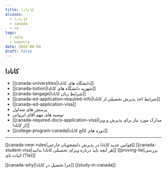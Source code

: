 ```yaml
---
title: کانادا
aliases:
  - کانادا
  - canada
  - ca
tags:
  - note
  - country
date: 2024-06-04
draft: false
---
```



## کانادا

- [[canada-universities|دانشگاه های کانادا]]
- [[canada-tuition|شهریه دانشگاه های کانادا]]
- [[canada-langage|شرایط زبان کانادا]]
- [[canada-ed-application-required-info|شرایط اخذ پذیرش تحصیلی از کانادا]]
- [[canada-ed-application-visa]]
- پرسش های متداول
- توصیه های مهم آقای ایروانی
- [[canada-required-docs-application-visa|مدارک مورد نیاز برای پذیرش و ویزا از کانادا]]
- [[college-program-canada|دوره های کالج کانادا]]

---

[[canada-new-rules|قوانین جدید کانادا در پذیرش دانشجویان خارجی]]
[[canada-student-visa|هر آنچه باید درباره ویزای تحصیلی کانادا بدانید]]
[[proving-tie|بررسی اثبات تای (Tie)]]

[[canada-why|چرا تحصیل در کانادا]]
[[study-in-canada]]

